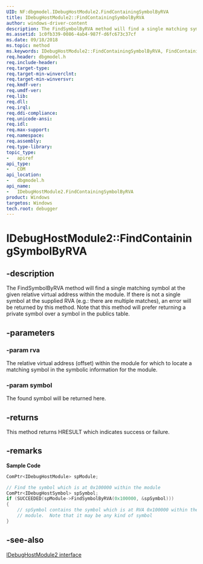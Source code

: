 ```yaml
---
UID: NF:dbgmodel.IDebugHostModule2.FindContainingSymbolByRVA
title: IDebugHostModule2::FindContainingSymbolByRVA
author: windows-driver-content
description: The FindSymbolByRVA method will find a single matching symbol at the given relative virtual address within the module. 
ms.assetid: 1c0fb339-0086-4ab4-987f-d6fc673c37cf
ms.date: 09/18/2018
ms.topic: method
ms.keywords: IDebugHostModule2::FindContainingSymbolByRVA, FindContainingSymbolByRVA, IDebugHostModule2.FindContainingSymbolByRVA, IDebugHostModule2::FindContainingSymbolByRVA, IDebugHostModule2.FindContainingSymbolByRVA
req.header: dbgmodel.h
req.include-header:
req.target-type:
req.target-min-winverclnt:
req.target-min-winversvr:
req.kmdf-ver:
req.umdf-ver:
req.lib:
req.dll:
req.irql: 
req.ddi-compliance:
req.unicode-ansi:
req.idl:
req.max-support:
req.namespace:
req.assembly:
req.type-library: 
topic_type: 
-	apiref
api_type: 
-	COM
api_location: 
-	dbgmodel.h
api_name: 
-	IDebugHostModule2.FindContainingSymbolByRVA
product: Windows
targetos: Windows
tech.root: debugger
---
```


# IDebugHostModule2::FindContainingSymbolByRVA


## -description
The FindSymbolByRVA method will find a single matching symbol at the given relative virtual address within the module. If there is not a single symbol at the supplied RVA (e.g.: there are multiple matches), an error will be returned by this method. Note that this method will prefer returning a private symbol over a symbol in the publics table. 

## -parameters

### -param rva
The relative virtual address (offset) within the module for which to locate a matching symbol in the symbolic information for the module.

### -param symbol
The found symbol will be returned here.


## -returns
This method returns HRESULT which indicates success or failure.

## -remarks

**Sample Code**

```cpp
ComPtr<IDebugHostModule> spModule;

// Find the symbol which is at 0x100000 within the module
ComPtr<IDebugHostSymbol> spSymbol;
if (SUCCEEDED(spModule->FindSymbolByRVA(0x100000, &spSymbol)))
{
    // spSymbol contains the symbol which is at RVA 0x100000 within the
    // module.  Note that it may be any kind of symbol
}
```

## -see-also
[IDebugHostModule2 interface](nn-dbgmodel-idebughostmodule2.md)

